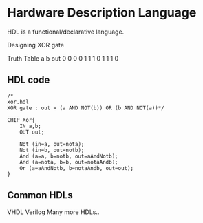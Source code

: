 # Hardware Description Language

HDL is a functional/declarative language.

Designing XOR gate

Truth Table
a b out
0 0  0
0 1  1
1 0  1
1 1  0

## HDL code

```hdl
/*
xor.hdl
XOR gate : out = (a AND NOT(b)) OR (b AND NOT(a))*/

CHIP Xor{
    IN a,b;
    OUT out;

    Not (in=a, out=nota);
    Not (in=b, out=notb);
    And (a=a, b=notb, out=aAndNotb);
    And (a=nota, b=b, out=notaAndb);
    Or (a=aAndNotb, b=notaAndb, out=out);
}

```

## Common HDLs

VHDL
Verilog
Many more HDLs..
